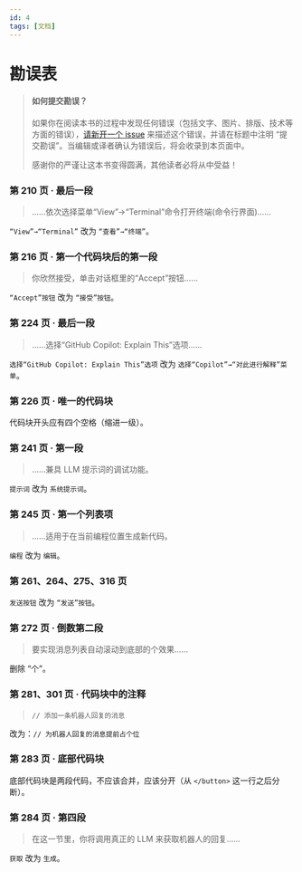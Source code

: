```yaml
---
id: 4
tags: [文档]
---
```


# 勘误表

> #### 如何提交勘误？ <a name="how-to">&nbsp;</a>
>
> 如果你在阅读本书的过程中发现任何错误（包括文字、图片、排版、技术等方面的错误），[请新开一个 issue](https://github.com/cssmagic/AI-Assisted-LLM-Dev-Book/issues/new) 来描述这个错误，并请在标题中注明 “提交勘误”。当编辑或译者确认为错误后，将会收录到本页面中。
>
> 感谢你的严谨让这本书变得圆满，其他读者必将从中受益！


### 第 210 页 · 最后一段

> ……依次选择菜单“View”→“Terminal”命令打开终端(命令行界面)……

`“View”→“Terminal”` 改为 `“查看”→“终端”`。



### 第 216 页 · 第一个代码块后的第一段

> 你欣然接受，单击对话框里的“Accept”按钮……

`“Accept”按钮` 改为 `“接受”按钮`。



### 第 224 页 · 最后一段

> ……选择“GitHub Copilot: Explain This”选项……

`选择“GitHub Copilot: Explain This”选项` 改为 `选择“Copilot”→“对此进行解释”菜单`。



### 第 226 页 · 唯一的代码块

代码块开头应有四个空格（缩进一级）。



### 第 241 页 · 第一段

> ……兼具 LLM 提示词的调试功能。

`提示词` 改为 `系统提示词`。



### 第 245 页 · 第一个列表项

> ……适用于在当前编程位置生成新代码。

`编程` 改为 `编辑`。



### 第 261、264、275、316 页

`发送按钮` 改为 `“发送”按钮`。



### 第 272 页 · 倒数第二段

> 要实现消息列表自动滚动到底部的个效果……

删除 “个”。



### 第 281、301 页 · 代码块中的注释

> `// 添加一条机器人回复的消息`

改为：`// 为机器人回复的消息提前占个位`


### 第 283 页 · 底部代码块

底部代码块是两段代码，不应该合并，应该分开（从 `</button>` 这一行之后分断）。



### 第 284 页 · 第四段

> 在这一节里，你将调用真正的 LLM 来获取机器人的回复……

`获取` 改为 `生成`。

